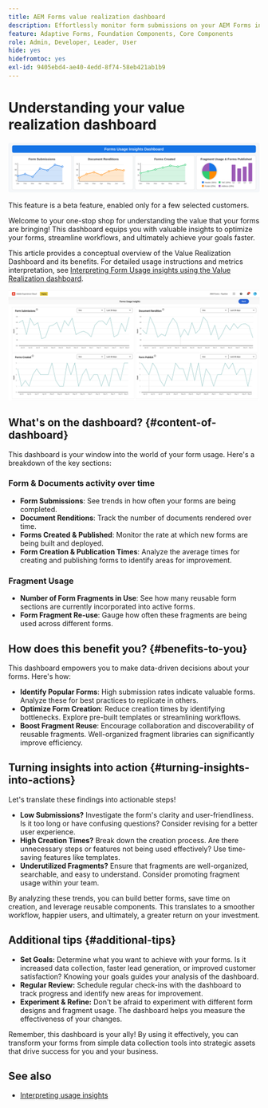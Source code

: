 ```yaml
---
title: AEM Forms value realization dashboard
description: Effortlessly monitor form submissions on your AEM Forms instances with our intuitive tracking dashboard.
feature: Adaptive Forms, Foundation Components, Core Components
role: Admin, Developer, Leader, User
hide: yes
hidefromtoc: yes
exl-id: 9405ebd4-ae40-4edd-8f74-58eb421ab1b9
---
```

# Understanding your value realization dashboard

![Fvalue realization dashboard](/help/edge/docs/forms/universal-editor/assets/forms-insights-banner.svg)


<span class="preview"> This feature is a beta feature, enabled only for a few selected customers. </span>

Welcome to your one-stop shop for understanding the value that your forms are bringing! This dashboard equips you with valuable insights to optimize your forms, streamline workflows, and ultimately achieve your goals faster.

This article provides a conceptual overview of the Value Realization Dashboard and its benefits. For detailed usage instructions and metrics interpretation, see [Interpreting Form Usage insights using the Value Realization dashboard](/help/forms/interpreting-form-usage-insights-from-your-vr-dashboard.md).


![value realization dashboard](/help/forms/assets/forms-usage-insights.png)

## What's on the dashboard? {#content-of-dashboard}

This dashboard is your window into the world of your form usage. Here's a breakdown of the key sections:

### Form & Documents activity over time

* **Form Submissions**: See trends in how often your forms are being completed.
* **Document Renditions**: Track the number of documents rendered over time.
* **Forms Created & Published**: Monitor the rate at which new forms are being built and deployed.
* **Form Creation & Publication Times**: Analyze the average times for creating and publishing forms to identify areas for improvement.

### Fragment Usage

* **Number of Form Fragments in Use**: See how many reusable form sections are currently incorporated into active forms.
* **Form Fragment Re-use**: Gauge how often these fragments are being used across different forms.




## How does this benefit you? {#benefits-to-you}

This dashboard empowers you to make data-driven decisions about your forms. Here's how:

* **Identify Popular Forms**: High submission rates indicate valuable forms. Analyze these for best practices to replicate in others.
* **Optimize Form Creation**: Reduce creation times by identifying bottlenecks. Explore pre-built templates or streamlining workflows.
* **Boost Fragment Reuse**: Encourage collaboration and discoverability of reusable fragments. Well-organized fragment libraries can significantly improve efficiency.


## Turning insights into action {#turning-insights-into-actions}

Let's translate these findings into actionable steps!

* **Low Submissions?** Investigate the form's clarity and user-friendliness. Is it too long or have confusing questions? Consider revising for a better user experience.
* **High Creation Times?** Break down the creation process. Are there unnecessary steps or features not being used effectively? Use time-saving features like templates.
* **Underutilized Fragments?** Ensure that fragments are well-organized, searchable, and easy to understand. Consider promoting fragment usage within your team.

By analyzing these trends, you can build better forms, save time on creation, and leverage reusable components. This translates to a smoother workflow, happier users, and ultimately, a greater return on your investment.

## Additional tips {#additional-tips}

* **Set Goals:** Determine what you want to achieve with your forms. Is it increased data collection, faster lead generation, or improved customer satisfaction? Knowing your goals guides your analysis of the dashboard.
* **Regular Review:** Schedule regular check-ins with the dashboard to track progress and identify new areas for improvement.
* **Experiment & Refine:** Don't be afraid to experiment with different form designs and fragment usage. The dashboard helps you measure the effectiveness of your changes.

Remember, this dashboard is your ally! By using it effectively, you can transform your forms from simple data collection tools into strategic assets that drive success for you and your business.

## See also

* [Interpreting usage insights](/help/forms/interpreting-form-usage-insights-from-your-vr-dashboard.md)
